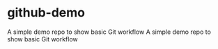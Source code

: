 # github-demo
A simple demo repo to show basic Git workflow
A simple demo repo to show basic Git workflow
